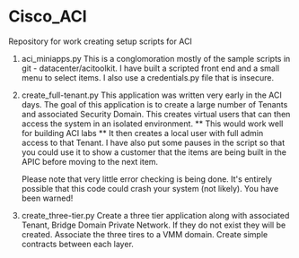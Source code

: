 Cisco_ACI
=========
Repository for work creating setup scripts for ACI

1.  aci_miniapps.py
    This is a conglomoration mostly of the sample scripts in git - datacenter/acitoolkit.
    I have built a scripted front end and a small menu to select items.  I also use a credentials.py
    file that is insecure.

2.  create_full-tenant.py
    This application was written very early in the ACI days.
    The goal of this application is to create a large number of Tenants and associated Security Domain.
    This creates virtual users that can then access the system in an isolated environment.
    **  This would work well for building ACI labs  **
    It then creates a local user with full admin access to that Tenant.
    I have also put some pauses in the script so that you could use it to show a customer
    that the items are being built in the APIC before moving to the next item.
    
    Please note that very little error checking is being done.  It's entirely possible 
    that this code could crash your system (not likely).  You have been warned!

3.  create_three-tier.py
    Create a three tier application along with associated Tenant, Bridge Domain
    Private Network.  If they do not exist they will be created.
    Associate the three tires to a VMM domain.
    Create simple contracts between each layer.
